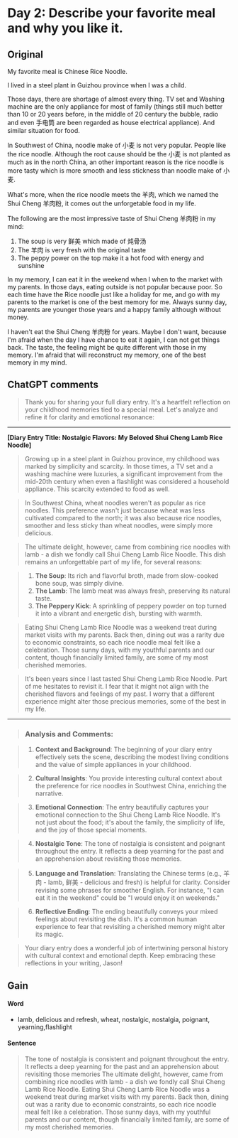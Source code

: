 # **Day 2:** Describe your favorite meal and why you like it.

## Original

My favorite meal is Chinese Rice Noodle.

I lived in a steel plant in Guizhou province when I was a child. 

Those days, there are shortage of almost every thing. TV set and Washing machine are the only appliance for most of family (things still much better than 10 or 20 years before, in the middle of 20 century the bubble, radio and even 手电筒 are been regarded as house electrical appliance). And similar situation for food.

In Southwest of China, noodle make of 小麦 is not very popular. People like the rice noodle. Although the root cause should be the 小麦 is not planted as much as in the north China, an other important reason is the rice noodle is more tasty which is more smooth and less stickness than noodle make of 小麦.

What's more, when the rice noodle meets the 羊肉, which we named the Shui Cheng 羊肉粉, it comes out the unforgetable food in my life. 

The following are the most impressive taste of Shui Cheng 羊肉粉 in my mind:
1. The soup is very 鲜美 which made of 炖骨汤
2. The 羊肉 is very fresh with the original taste
3. The peppy power on the top make it a hot food with energy and sunshine

In my memory, I can eat it in the weekend when I when to the market with my parents. In those days, eating outside is not popular because poor. So each time have the Rice noodle just like a holiday for me, and go with my parents to the market is one of the best memory for me. Always sunny day, my parents are younger those years and a happy family although without money.

I haven't eat the Shui Cheng 羊肉粉 for years. Maybe I don't want, because I'm afraid when the day I have chance to eat it again, I can not get things back. The taste, the feeling might be quite different with those in my memory. I'm afraid that will reconstruct my memory, one of the best memory in my mind.

## ChatGPT comments
>Thank you for sharing your full diary entry. It's a heartfelt reflection on your childhood memories tied to a special meal. Let's analyze and refine it for clarity and emotional resonance:

---

**[Diary Entry Title: Nostalgic Flavors: My Beloved Shui Cheng Lamb Rice Noodle]**

>Growing up in a steel plant in Guizhou province, my childhood was marked by simplicity and scarcity. In those times, a TV set and a washing machine were luxuries, a significant improvement from the mid-20th century when even a flashlight was considered a household appliance. This scarcity extended to food as well.

>In Southwest China, wheat noodles weren't as popular as rice noodles. This preference wasn't just because wheat was less cultivated compared to the north; it was also because rice noodles, smoother and less sticky than wheat noodles, were simply more delicious.

>The ultimate delight, however, came from combining rice noodles with lamb - a dish we fondly call Shui Cheng Lamb Rice Noodle. This dish remains an unforgettable part of my life, for several reasons:

>1. **The Soup**: Its rich and flavorful broth, made from slow-cooked bone soup, was simply divine.
>2. **The Lamb**: The lamb meat was always fresh, preserving its natural taste.
>3. **The Peppery Kick**: A sprinkling of peppery powder on top turned it into a vibrant and energetic dish, bursting with warmth.

>Eating Shui Cheng Lamb Rice Noodle was a weekend treat during market visits with my parents. Back then, dining out was a rarity due to economic constraints, so each rice noodle meal felt like a celebration. Those sunny days, with my youthful parents and our content, though financially limited family, are some of my most cherished memories.

>It's been years since I last tasted Shui Cheng Lamb Rice Noodle. Part of me hesitates to revisit it. I fear that it might not align with the cherished flavors and feelings of my past. I worry that a different experience might alter those precious memories, some of the best in my life.

---

>### **Analysis and Comments:**

>1. **Context and Background**: The beginning of your diary entry effectively sets the scene, describing the modest living conditions and the value of simple appliances in your childhood.
    
>2. **Cultural Insights**: You provide interesting cultural context about the preference for rice noodles in Southwest China, enriching the narrative.
    
>3. **Emotional Connection**: The entry beautifully captures your emotional connection to the Shui Cheng Lamb Rice Noodle. It's not just about the food; it's about the family, the simplicity of life, and the joy of those special moments.
    
>4. **Nostalgic Tone**: The tone of nostalgia is consistent and poignant throughout the entry. It reflects a deep yearning for the past and an apprehension about revisiting those memories.
    
>5. **Language and Translation**: Translating the Chinese terms (e.g., 羊肉 - lamb, 鲜美 - delicious and fresh) is helpful for clarity. Consider revising some phrases for smoother English. For instance, "I can eat it in the weekend" could be "I would enjoy it on weekends."
    
>6. **Reflective Ending**: The ending beautifully conveys your mixed feelings about revisiting the dish. It's a common human experience to fear that revisiting a cherished memory might alter its magic.
    

>Your diary entry does a wonderful job of intertwining personal history with cultural context and emotional depth. Keep embracing these reflections in your writing, Jason!

## Gain
#### Word
- lamb, delicious and refresh, wheat, nostalgic, nostalgia, poignant, yearning,flashlight

#### Sentence
>The tone of nostalgia is consistent and poignant throughout the entry. It reflects a deep yearning for the past and an apprehension about revisiting those memories
>The ultimate delight, however, came from combining rice noodles with lamb - a dish we fondly call Shui Cheng Lamb Rice Noodle.
>Eating Shui Cheng Lamb Rice Noodle was a weekend treat during market visits with my parents. Back then, dining out was a rarity due to economic constraints, so each rice noodle meal felt like a celebration. Those sunny days, with my youthful parents and our content, though financially limited family, are some of my most cherished memories.
>